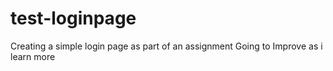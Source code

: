# test-loginpage
Creating a simple login page as part of an assignment 
Going to Improve as i learn more

